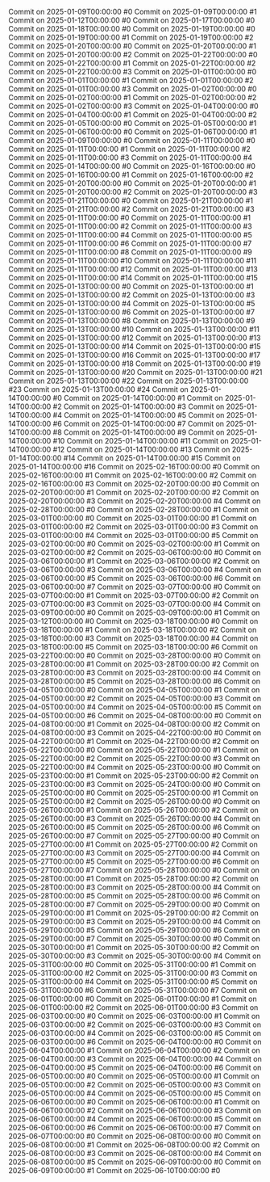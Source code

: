 Commit on 2025-01-09T00:00:00 #0
Commit on 2025-01-09T00:00:00 #1
Commit on 2025-01-12T00:00:00 #0
Commit on 2025-01-17T00:00:00 #0
Commit on 2025-01-18T00:00:00 #0
Commit on 2025-01-19T00:00:00 #0
Commit on 2025-01-19T00:00:00 #1
Commit on 2025-01-19T00:00:00 #2
Commit on 2025-01-20T00:00:00 #0
Commit on 2025-01-20T00:00:00 #1
Commit on 2025-01-20T00:00:00 #2
Commit on 2025-01-22T00:00:00 #0
Commit on 2025-01-22T00:00:00 #1
Commit on 2025-01-22T00:00:00 #2
Commit on 2025-01-22T00:00:00 #3
Commit on 2025-01-01T00:00:00 #0
Commit on 2025-01-01T00:00:00 #1
Commit on 2025-01-01T00:00:00 #2
Commit on 2025-01-01T00:00:00 #3
Commit on 2025-01-02T00:00:00 #0
Commit on 2025-01-02T00:00:00 #1
Commit on 2025-01-02T00:00:00 #2
Commit on 2025-01-02T00:00:00 #3
Commit on 2025-01-04T00:00:00 #0
Commit on 2025-01-04T00:00:00 #1
Commit on 2025-01-04T00:00:00 #2
Commit on 2025-01-05T00:00:00 #0
Commit on 2025-01-05T00:00:00 #1
Commit on 2025-01-06T00:00:00 #0
Commit on 2025-01-06T00:00:00 #1
Commit on 2025-01-09T00:00:00 #0
Commit on 2025-01-11T00:00:00 #0
Commit on 2025-01-11T00:00:00 #1
Commit on 2025-01-11T00:00:00 #2
Commit on 2025-01-11T00:00:00 #3
Commit on 2025-01-11T00:00:00 #4
Commit on 2025-01-14T00:00:00 #0
Commit on 2025-01-16T00:00:00 #0
Commit on 2025-01-16T00:00:00 #1
Commit on 2025-01-16T00:00:00 #2
Commit on 2025-01-20T00:00:00 #0
Commit on 2025-01-20T00:00:00 #1
Commit on 2025-01-20T00:00:00 #2
Commit on 2025-01-20T00:00:00 #3
Commit on 2025-01-21T00:00:00 #0
Commit on 2025-01-21T00:00:00 #1
Commit on 2025-01-21T00:00:00 #2
Commit on 2025-01-21T00:00:00 #3
Commit on 2025-01-11T00:00:00 #0
Commit on 2025-01-11T00:00:00 #1
Commit on 2025-01-11T00:00:00 #2
Commit on 2025-01-11T00:00:00 #3
Commit on 2025-01-11T00:00:00 #4
Commit on 2025-01-11T00:00:00 #5
Commit on 2025-01-11T00:00:00 #6
Commit on 2025-01-11T00:00:00 #7
Commit on 2025-01-11T00:00:00 #8
Commit on 2025-01-11T00:00:00 #9
Commit on 2025-01-11T00:00:00 #10
Commit on 2025-01-11T00:00:00 #11
Commit on 2025-01-11T00:00:00 #12
Commit on 2025-01-11T00:00:00 #13
Commit on 2025-01-11T00:00:00 #14
Commit on 2025-01-11T00:00:00 #15
Commit on 2025-01-13T00:00:00 #0
Commit on 2025-01-13T00:00:00 #1
Commit on 2025-01-13T00:00:00 #2
Commit on 2025-01-13T00:00:00 #3
Commit on 2025-01-13T00:00:00 #4
Commit on 2025-01-13T00:00:00 #5
Commit on 2025-01-13T00:00:00 #6
Commit on 2025-01-13T00:00:00 #7
Commit on 2025-01-13T00:00:00 #8
Commit on 2025-01-13T00:00:00 #9
Commit on 2025-01-13T00:00:00 #10
Commit on 2025-01-13T00:00:00 #11
Commit on 2025-01-13T00:00:00 #12
Commit on 2025-01-13T00:00:00 #13
Commit on 2025-01-13T00:00:00 #14
Commit on 2025-01-13T00:00:00 #15
Commit on 2025-01-13T00:00:00 #16
Commit on 2025-01-13T00:00:00 #17
Commit on 2025-01-13T00:00:00 #18
Commit on 2025-01-13T00:00:00 #19
Commit on 2025-01-13T00:00:00 #20
Commit on 2025-01-13T00:00:00 #21
Commit on 2025-01-13T00:00:00 #22
Commit on 2025-01-13T00:00:00 #23
Commit on 2025-01-13T00:00:00 #24
Commit on 2025-01-14T00:00:00 #0
Commit on 2025-01-14T00:00:00 #1
Commit on 2025-01-14T00:00:00 #2
Commit on 2025-01-14T00:00:00 #3
Commit on 2025-01-14T00:00:00 #4
Commit on 2025-01-14T00:00:00 #5
Commit on 2025-01-14T00:00:00 #6
Commit on 2025-01-14T00:00:00 #7
Commit on 2025-01-14T00:00:00 #8
Commit on 2025-01-14T00:00:00 #9
Commit on 2025-01-14T00:00:00 #10
Commit on 2025-01-14T00:00:00 #11
Commit on 2025-01-14T00:00:00 #12
Commit on 2025-01-14T00:00:00 #13
Commit on 2025-01-14T00:00:00 #14
Commit on 2025-01-14T00:00:00 #15
Commit on 2025-01-14T00:00:00 #16
Commit on 2025-02-16T00:00:00 #0
Commit on 2025-02-16T00:00:00 #1
Commit on 2025-02-16T00:00:00 #2
Commit on 2025-02-16T00:00:00 #3
Commit on 2025-02-20T00:00:00 #0
Commit on 2025-02-20T00:00:00 #1
Commit on 2025-02-20T00:00:00 #2
Commit on 2025-02-20T00:00:00 #3
Commit on 2025-02-20T00:00:00 #4
Commit on 2025-02-28T00:00:00 #0
Commit on 2025-02-28T00:00:00 #1
Commit on 2025-03-01T00:00:00 #0
Commit on 2025-03-01T00:00:00 #1
Commit on 2025-03-01T00:00:00 #2
Commit on 2025-03-01T00:00:00 #3
Commit on 2025-03-01T00:00:00 #4
Commit on 2025-03-01T00:00:00 #5
Commit on 2025-03-02T00:00:00 #0
Commit on 2025-03-02T00:00:00 #1
Commit on 2025-03-02T00:00:00 #2
Commit on 2025-03-06T00:00:00 #0
Commit on 2025-03-06T00:00:00 #1
Commit on 2025-03-06T00:00:00 #2
Commit on 2025-03-06T00:00:00 #3
Commit on 2025-03-06T00:00:00 #4
Commit on 2025-03-06T00:00:00 #5
Commit on 2025-03-06T00:00:00 #6
Commit on 2025-03-06T00:00:00 #7
Commit on 2025-03-07T00:00:00 #0
Commit on 2025-03-07T00:00:00 #1
Commit on 2025-03-07T00:00:00 #2
Commit on 2025-03-07T00:00:00 #3
Commit on 2025-03-07T00:00:00 #4
Commit on 2025-03-09T00:00:00 #0
Commit on 2025-03-09T00:00:00 #1
Commit on 2025-03-12T00:00:00 #0
Commit on 2025-03-18T00:00:00 #0
Commit on 2025-03-18T00:00:00 #1
Commit on 2025-03-18T00:00:00 #2
Commit on 2025-03-18T00:00:00 #3
Commit on 2025-03-18T00:00:00 #4
Commit on 2025-03-18T00:00:00 #5
Commit on 2025-03-18T00:00:00 #6
Commit on 2025-03-22T00:00:00 #0
Commit on 2025-03-28T00:00:00 #0
Commit on 2025-03-28T00:00:00 #1
Commit on 2025-03-28T00:00:00 #2
Commit on 2025-03-28T00:00:00 #3
Commit on 2025-03-28T00:00:00 #4
Commit on 2025-03-28T00:00:00 #5
Commit on 2025-03-28T00:00:00 #6
Commit on 2025-04-05T00:00:00 #0
Commit on 2025-04-05T00:00:00 #1
Commit on 2025-04-05T00:00:00 #2
Commit on 2025-04-05T00:00:00 #3
Commit on 2025-04-05T00:00:00 #4
Commit on 2025-04-05T00:00:00 #5
Commit on 2025-04-05T00:00:00 #6
Commit on 2025-04-08T00:00:00 #0
Commit on 2025-04-08T00:00:00 #1
Commit on 2025-04-08T00:00:00 #2
Commit on 2025-04-08T00:00:00 #3
Commit on 2025-04-22T00:00:00 #0
Commit on 2025-04-22T00:00:00 #1
Commit on 2025-04-22T00:00:00 #2
Commit on 2025-05-22T00:00:00 #0
Commit on 2025-05-22T00:00:00 #1
Commit on 2025-05-22T00:00:00 #2
Commit on 2025-05-22T00:00:00 #3
Commit on 2025-05-22T00:00:00 #4
Commit on 2025-05-23T00:00:00 #0
Commit on 2025-05-23T00:00:00 #1
Commit on 2025-05-23T00:00:00 #2
Commit on 2025-05-23T00:00:00 #3
Commit on 2025-05-24T00:00:00 #0
Commit on 2025-05-25T00:00:00 #0
Commit on 2025-05-25T00:00:00 #1
Commit on 2025-05-25T00:00:00 #2
Commit on 2025-05-26T00:00:00 #0
Commit on 2025-05-26T00:00:00 #1
Commit on 2025-05-26T00:00:00 #2
Commit on 2025-05-26T00:00:00 #3
Commit on 2025-05-26T00:00:00 #4
Commit on 2025-05-26T00:00:00 #5
Commit on 2025-05-26T00:00:00 #6
Commit on 2025-05-26T00:00:00 #7
Commit on 2025-05-27T00:00:00 #0
Commit on 2025-05-27T00:00:00 #1
Commit on 2025-05-27T00:00:00 #2
Commit on 2025-05-27T00:00:00 #3
Commit on 2025-05-27T00:00:00 #4
Commit on 2025-05-27T00:00:00 #5
Commit on 2025-05-27T00:00:00 #6
Commit on 2025-05-27T00:00:00 #7
Commit on 2025-05-28T00:00:00 #0
Commit on 2025-05-28T00:00:00 #1
Commit on 2025-05-28T00:00:00 #2
Commit on 2025-05-28T00:00:00 #3
Commit on 2025-05-28T00:00:00 #4
Commit on 2025-05-28T00:00:00 #5
Commit on 2025-05-28T00:00:00 #6
Commit on 2025-05-28T00:00:00 #7
Commit on 2025-05-29T00:00:00 #0
Commit on 2025-05-29T00:00:00 #1
Commit on 2025-05-29T00:00:00 #2
Commit on 2025-05-29T00:00:00 #3
Commit on 2025-05-29T00:00:00 #4
Commit on 2025-05-29T00:00:00 #5
Commit on 2025-05-29T00:00:00 #6
Commit on 2025-05-29T00:00:00 #7
Commit on 2025-05-30T00:00:00 #0
Commit on 2025-05-30T00:00:00 #1
Commit on 2025-05-30T00:00:00 #2
Commit on 2025-05-30T00:00:00 #3
Commit on 2025-05-30T00:00:00 #4
Commit on 2025-05-31T00:00:00 #0
Commit on 2025-05-31T00:00:00 #1
Commit on 2025-05-31T00:00:00 #2
Commit on 2025-05-31T00:00:00 #3
Commit on 2025-05-31T00:00:00 #4
Commit on 2025-05-31T00:00:00 #5
Commit on 2025-05-31T00:00:00 #6
Commit on 2025-05-31T00:00:00 #7
Commit on 2025-06-01T00:00:00 #0
Commit on 2025-06-01T00:00:00 #1
Commit on 2025-06-01T00:00:00 #2
Commit on 2025-06-01T00:00:00 #3
Commit on 2025-06-03T00:00:00 #0
Commit on 2025-06-03T00:00:00 #1
Commit on 2025-06-03T00:00:00 #2
Commit on 2025-06-03T00:00:00 #3
Commit on 2025-06-03T00:00:00 #4
Commit on 2025-06-03T00:00:00 #5
Commit on 2025-06-03T00:00:00 #6
Commit on 2025-06-04T00:00:00 #0
Commit on 2025-06-04T00:00:00 #1
Commit on 2025-06-04T00:00:00 #2
Commit on 2025-06-04T00:00:00 #3
Commit on 2025-06-04T00:00:00 #4
Commit on 2025-06-04T00:00:00 #5
Commit on 2025-06-04T00:00:00 #6
Commit on 2025-06-05T00:00:00 #0
Commit on 2025-06-05T00:00:00 #1
Commit on 2025-06-05T00:00:00 #2
Commit on 2025-06-05T00:00:00 #3
Commit on 2025-06-05T00:00:00 #4
Commit on 2025-06-05T00:00:00 #5
Commit on 2025-06-06T00:00:00 #0
Commit on 2025-06-06T00:00:00 #1
Commit on 2025-06-06T00:00:00 #2
Commit on 2025-06-06T00:00:00 #3
Commit on 2025-06-06T00:00:00 #4
Commit on 2025-06-06T00:00:00 #5
Commit on 2025-06-06T00:00:00 #6
Commit on 2025-06-06T00:00:00 #7
Commit on 2025-06-07T00:00:00 #0
Commit on 2025-06-08T00:00:00 #0
Commit on 2025-06-08T00:00:00 #1
Commit on 2025-06-08T00:00:00 #2
Commit on 2025-06-08T00:00:00 #3
Commit on 2025-06-08T00:00:00 #4
Commit on 2025-06-08T00:00:00 #5
Commit on 2025-06-09T00:00:00 #0
Commit on 2025-06-09T00:00:00 #1
Commit on 2025-06-10T00:00:00 #0
